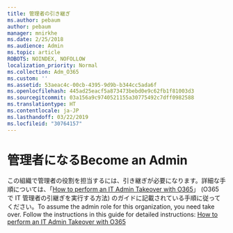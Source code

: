 ```yaml
---
title: 管理者の引き継ぎ
ms.author: pebaum
author: pebaum
manager: mnirkhe
ms.date: 2/25/2018
ms.audience: Admin
ms.topic: article
ROBOTS: NOINDEX, NOFOLLOW
localization_priority: Normal
ms.collection: Adm_O365
ms.custom: ''
ms.assetid: 53aeac4c-00cb-4395-9d9b-b344cc5ada6f
ms.openlocfilehash: 445ad25eacf5a873473bebd0e9c62fb1f81003d3
ms.sourcegitcommit: 03a156a9c9740521155a30775492c7dff0982588
ms.translationtype: HT
ms.contentlocale: ja-JP
ms.lasthandoff: 03/22/2019
ms.locfileid: "30764157"
---
```

# <a name="become-an-admin"></a><span data-ttu-id="0cca3-102">管理者になる</span><span class="sxs-lookup"><span data-stu-id="0cca3-102">Become an Admin</span></span>

<span data-ttu-id="0cca3-p101">この組織で管理者の役割を担当するには、引き継ぎが必要になります。詳細な手順については、「[How to perform an IT Admin Takeover with O365](https://powerbi.microsoft.com/blog/how-to-perform-an-it-admin-takeover-with-o365.aspx)」 (O365 で IT 管理者の引継ぎを実行する方法) のガイドに記載されている手順に従ってください。</span><span class="sxs-lookup"><span data-stu-id="0cca3-p101">To assume the admin role for this organization, you need take over. Follow the instructions in this guide for detailed instructions: [How to perform an IT Admin Takeover with O365](https://powerbi.microsoft.com/blog/how-to-perform-an-it-admin-takeover-with-o365.aspx)</span></span>

